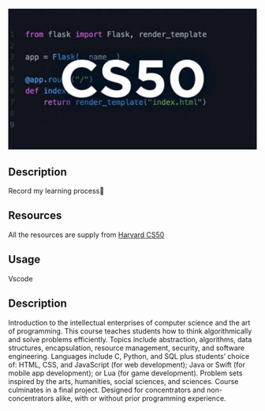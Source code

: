 ![HTML](https://github.com/Halston1031/Web/blob/main/Pratices/Resources/CS50x_web_4-modified.jpg)
## Description
Record my learning process🧸
## Resources
All the resources are supply from <a href="https://cs50.harvard.edu/x/2020/">Harvard CS50</a>
## Usage
Vscode
## Description
Introduction to the intellectual enterprises of computer science and the art of programming. This course teaches students how to think algorithmically and solve problems efficiently. Topics include abstraction, algorithms, data structures, encapsulation, resource management, security, and software engineering. Languages include C, Python, and SQL plus students’ choice of: HTML, CSS, and JavaScript (for web development); Java or Swift (for mobile app development); or Lua (for game development). Problem sets inspired by the arts, humanities, social sciences, and sciences. Course culminates in a final project. Designed for concentrators and non-concentrators alike, with or without prior programming experience. 
